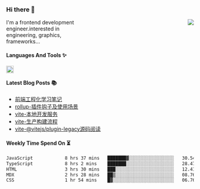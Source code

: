 <!--
**zhaohuanyuu/zhaohuanyuu** is a ✨ _special_ ✨ repository because its `README.md` (this file) appears on your GitHub profile.
-->

### Hi there 👋

<picture>
  <source media="(prefers-color-scheme: dark)" srcset="https://github-readme-stats.vercel.app/api?username=zhaohuanyuu&count_private=true&show_icons=true&theme=city_lights&hide_title=true">
  <img align="right" src="https://github-readme-stats.vercel.app/api?username=zhaohuanyuu&count_private=true&show_icons=true&hide_title=true">
</picture>

<p align="left" style="width:40%">I'm a frontend development engineer.interested in engineering, graphics, frameworks...</p>

#### Languages And Tools ✨

<img align="left" height="20" src="https://skillicons.dev/icons?i=js,ts,nodejs,rust,react,vue,svelte,gatsby,graphql,nestjs" />

</br>

#### Latest Blog Posts 📚
<!-- BLOG-POST-LIST:START -->
- [前端工程化学习笔记](https://auu.zone/post/fe-engineering)
- [rollup-插件钩子及使用场景](https://auu.zone/post/rollup-plugin)
- [vite-本地开发服务](https://auu.zone/post/vite-server)
- [vite-生产构建流程](https://auu.zone/post/vite-build)
- [vite-@vitejs/plugin-legacy源码阅读](https://auu.zone/post/vite-legacy)
<!-- BLOG-POST-LIST:END -->

#### Weekly Time Spend On ⏳
<!--START_SECTION:waka-->

```txt
JavaScript            8 hrs 37 mins   ███████▓░░░░░░░░░░░░░░░░░   30.54 %
TypeScript            8 hrs 2 mins    ███████░░░░░░░░░░░░░░░░░░   28.47 %
HTML                  3 hrs 30 mins   ███░░░░░░░░░░░░░░░░░░░░░░   12.41 %
MDX                   2 hrs 28 mins   ██▒░░░░░░░░░░░░░░░░░░░░░░   08.76 %
CSS                   1 hr 54 mins    █▓░░░░░░░░░░░░░░░░░░░░░░░   06.76 %
```

<!--END_SECTION:waka-->
